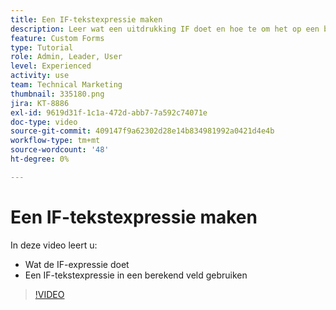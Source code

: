 ```yaml
---
title: Een IF-tekstexpressie maken
description: Leer wat een uitdrukking IF doet en hoe te om het op een berekend gebied in  [!DNL Workfront] te gebruiken.
feature: Custom Forms
type: Tutorial
role: Admin, Leader, User
level: Experienced
activity: use
team: Technical Marketing
thumbnail: 335180.png
jira: KT-8886
exl-id: 9619d31f-1c1a-472d-abb7-7a592c74071e
doc-type: video
source-git-commit: 409147f9a62302d28e14b834981992a0421d4e4b
workflow-type: tm+mt
source-wordcount: '48'
ht-degree: 0%

---
```


# Een IF-tekstexpressie maken

In deze video leert u:

* Wat de IF-expressie doet
* Een IF-tekstexpressie in een berekend veld gebruiken

>[!VIDEO](https://video.tv.adobe.com/v/335180/?quality=12&learn=on)
